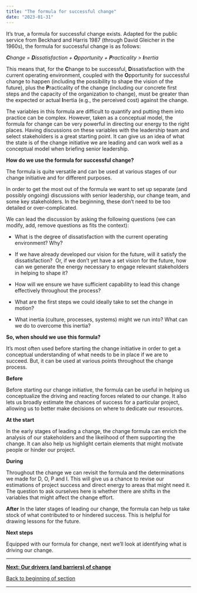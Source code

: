```yaml
---
title: "The formula for successful change"
date: "2023-01-31"
---
```


It’s true, a formula for successful change exists. Adapted for the public service from Beckhard and Harris 1987 (through David Gleicher in the 1960s), the formula for successful change is as follows:

**_C_**_hange = **D**issatisfaction + **O**pportunity + **P**racticality > **I**nertia_

This means that, for the **C**hange to be successful, **D**issatisfaction with the current operating environment, coupled with the **O**pportunity for successful change to happen (including the possibility to shape the vision of the future), plus the **P**racticality of the change (including our concrete first steps and the capacity of the organization to change), must be greater than the expected or actual **I**nertia (e.g., the perceived cost) against the change.

The variables in this formula are difficult to quantify and putting them into practice can be complex. However, taken as a conceptual model, the formula for change can be very powerful in directing our energy to the right places. Having discussions on these variables with the leadership team and select stakeholders is a great starting point. It can give us an idea of what the state is of the change initiative we are leading and can work well as a conceptual model when briefing senior leadership.

**How do we use the formula for successful change?**

The formula is quite versatile and can be used at various stages of our change initiative and for different purposes.

In order to get the most out of the formula we want to set up separate (and possibly ongoing) discussions with senior leadership, our change team, and some key stakeholders. In the beginning, these don’t need to be too detailed or over-complicated.

We can lead the discussion by asking the following questions (we can modify, add, remove questions as fits the context):

- What is the degree of dissatisfaction with the current operating environment? Why?

- If we have already developed our vision for the future, will it satisfy the dissatisfaction?  Or, if we don’t yet have a set vision for the future, how can we generate the energy necessary to engage relevant stakeholders in helping to shape it?

- How will we ensure we have sufficient capability to lead this change effectively throughout the process?

- What are the first steps we could ideally take to set the change in motion?

- What inertia (culture, processes, systems) might we run into? What can we do to overcome this inertia?

  
**So, when should we use this formula?**

It’s most often used before starting the change initiative in order to get a conceptual understanding of what needs to be in place if we are to succeed. But, it can be used at various points throughout the change process.

**Before**

Before starting our change initiative, the formula can be useful in helping us conceptualize the driving and reacting forces related to our change. It also lets us broadly estimate the chances of success for a particular project, allowing us to better make decisions on where to dedicate our resources.

**At the start**

In the early stages of leading a change, the change formula can enrich the analysis of our stakeholders and the likelihood of them supporting the change. It can also help us highlight certain elements that might motivate people or hinder our project.

**During**

Throughout the change we can revisit the formula and the determinations we made for D, O, P and I. This will give us a chance to revise our estimations of project success and direct energy to areas that might need it. The question to ask ourselves here is whether there are shifts in the variables that might affect the change effort.

**After** In the later stages of leading our change, the formula can help us take stock of what contributed to or hindered success. This is helpful for drawing lessons for the future.

**Next steps**  
  
Equipped with our formula for change, next we’ll look at identifying what is driving our change.

* * *

[**Next: Our drivers (and barriers) of change**](/our-drivers-and-barriers-of-change/)

[Back to beginning of section](/laying-our-foundation-for-successful-change/)

* * *
